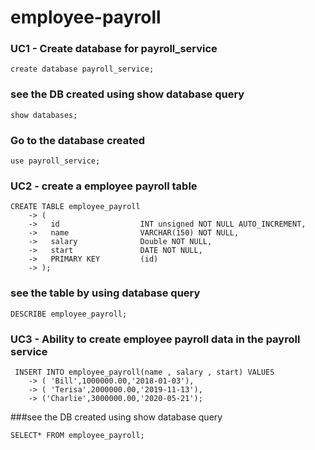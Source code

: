 # employee-payroll

### UC1 - Create database for payroll_service
```
create database payroll_service;
```
### see the DB created using show database query
```
show databases;
```

### Go to the database created 
```
use payroll_service;
```

### UC2 - create a employee payroll table
```
CREATE TABLE employee_payroll
    -> (
    ->   id                  INT unsigned NOT NULL AUTO_INCREMENT,
    ->   name                VARCHAR(150) NOT NULL,
    ->   salary              Double NOT NULL,
    ->   start               DATE NOT NULL,
    ->   PRIMARY KEY         (id)
    -> );
```
### see the table by using database query
```
DESCRIBE employee_payroll;
```

### UC3 - Ability to create employee payroll data in the payroll service
```
 INSERT INTO employee_payroll(name , salary , start) VALUES
    -> ( 'Bill',1000000.00,'2018-01-03'),
    -> ( 'Terisa',2000000.00,'2019-11-13'),
    -> ('Charlie',3000000.00,'2020-05-21');
```
###see the DB created using show database query
```
SELECT* FROM employee_payroll;
```